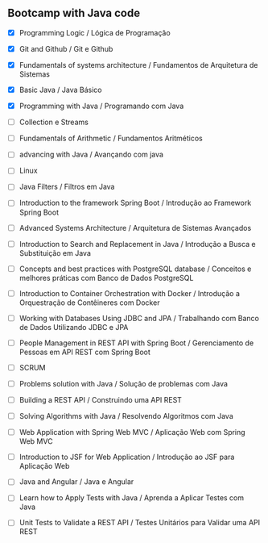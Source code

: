 ## Bootcamp with Java code

- [x] Programming Logic / Lógica de Programação  
- [x] Git and Github / Git e Github
- [x] Fundamentals of systems architecture / Fundamentos de Arquitetura de Sistemas
- [x] Basic Java / Java Básico
- [x] Programming with Java / Programando com Java
- [ ] Collection e Streams
- [ ] Fundamentals of Arithmetic / Fundamentos Aritméticos 
- [ ] advancing with Java / Avançando com java
- [ ] Linux
- [ ] Java Filters / Filtros em Java
- [ ] Introduction to the framework Spring Boot / Introdução ao Framework Spring Boot
- [ ] Advanced Systems Architecture / Arquitetura de Sistemas Avançados
- [ ] Introduction to Search and Replacement in Java / Introdução a Busca e Substituição em Java
- [ ] Concepts and best practices with PostgreSQL database / Conceitos e melhores práticas com Banco de Dados PostgreSQL
- [ ] Introduction to Container Orchestration with Docker / Introdução a Orquestração de Contêineres com Docker
- [ ] Working with Databases Using JDBC and JPA / Trabalhando com Banco de Dados Utilizando JDBC e JPA
- [ ] People Management in REST API with Spring Boot / Gerenciamento de Pessoas em API REST com Spring Boot
- [ ] SCRUM
- [ ] Problems solution with Java / Solução de problemas com Java
- [ ] Building a REST API / Construindo uma API REST
- [ ] Solving Algorithms with Java / Resolvendo Algoritmos com Java
- [ ] Web Application with Spring Web MVC / Aplicação Web com Spring Web MVC
- [ ] Introduction to JSF for Web Application / Introdução ao JSF para Aplicação Web
- [ ] Java and Angular / Java e Angular
- [ ] Learn how to Apply Tests with Java / Aprenda a Aplicar Testes com Java
- [ ] Unit Tests to Validate a REST API / Testes Unitários para Validar uma API REST


